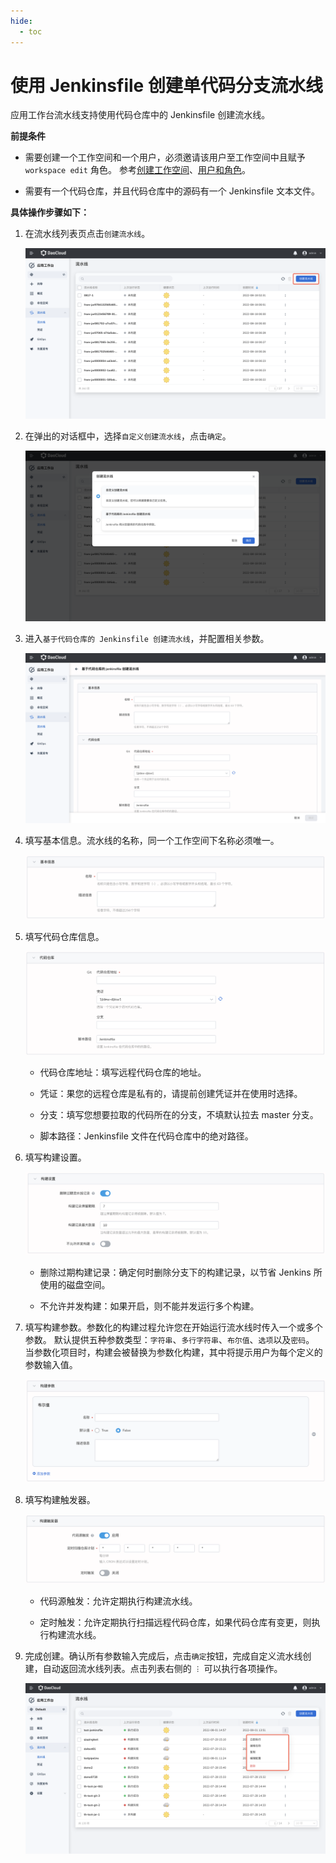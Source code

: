 ```yaml
---
hide:
  - toc
---
```


# 使用 Jenkinsfile 创建单代码分支流水线

应用工作台流水线支持使用代码仓库中的 Jenkinsfile 创建流水线。

**前提条件**

- 需要创建一个工作空间和一个用户，必须邀请该用户至工作空间中且赋予 `workspace edit` 角色。
  参考[创建工作空间](../../../ghippo/04UserGuide/02Workspace/workspaces.md)、[用户和角色](../../../ghippo/04UserGuide/01access-control/user.md)。

- 需要有一个代码仓库，并且代码仓库中的源码有一个 Jenkinsfile 文本文件。

**具体操作步骤如下：**

1. 在流水线列表页点击`创建流水线`。

    ![createpipelinbutton](../../images/createpipelinbutton.png)

2. 在弹出的对话框中，选择`自定义创建流水线`，点击`确定`。

    ![selecttype](../../images/selecttype.png)

3. 进入`基于代码仓库的 Jenkinsfile 创建流水线`，并配置相关参数。

    ![gitpipeline](../../images/gitpipeline.png)

4. 填写基本信息。流水线的名称，同一个工作空间下名称必须唯一。

    ![pipeline01](../../images/pipeline01.png)

5. 填写代码仓库信息。

    ![giturl](../../images/giturl.png)

    - 代码仓库地址：填写远程代码仓库的地址。

    - 凭证：果您的远程仓库是私有的，请提前创建凭证并在使用时选择。

    - 分支：填写您想要拉取的代码所在的分支，不填默认拉去 master 分支。

    - 脚本路径：Jenkinsfile 文件在代码仓库中的绝对路径。

6. 填写构建设置。

    ![pipeline02](../../images/pipeline02.png)

    - 删除过期构建记录：确定何时删除分支下的构建记录，以节省 Jenkins 所使用的磁盘空间。

    - 不允许并发构建：如果开启，则不能并发运行多个构建。

7. 填写构建参数。参数化的构建过程允许您在开始运行流水线时传入一个或多个参数。
   默认提供五种参数类型：`字符串`、`多行字符串`、`布尔值`、`选项`以及`密码`。
   当参数化项目时，构建会被替换为参数化构建，其中将提示用户为每个定义的参数输入值。

    ![pipeline03](../../images/pipeline03.png)

8. 填写构建触发器。

    ![pipeline04](../../images/pipeline04.png)

    - 代码源触发：允许定期执行构建流水线。

    - 定时触发：允许定期执行扫描远程代码仓库，如果代码仓库有变更，则执行构建流水线。

9. 完成创建。确认所有参数输入完成后，点击`确定`按钮，完成自定义流水线创建，自动返回流水线列表。点击列表右侧的 `︙` 可以执行各项操作。

    ![pipeline05](../../images/pipeline05.png)
